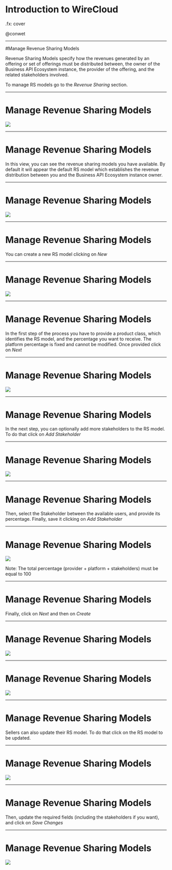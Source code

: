 # Introduction to WireCloud

.fx: cover

@conwet

---
#Manage Revenue Sharing Models

Revenue Sharing Models specify how the revenues generated by an offering or set of offerings must be distributed between, the owner of the Business API Ecosystem instance, the provider of the offering, and the related stakeholders involved.

To manage RS models go to the *Revenue Sharing* section.

---
# Manage Revenue Sharing Models

![](./images/user/revenue1.png  )

---
# Manage Revenue Sharing Models

In this view, you can see the revenue sharing models you have available. By default it will appear the default RS model which establishes the revenue distribution between you and the Business API Ecosystem instance owner.

---
# Manage Revenue Sharing Models

![](./images/user/revenue2.png  )

---
# Manage Revenue Sharing Models

You can create a new RS model clicking on *New*

---
# Manage Revenue Sharing Models

![](./images/user/revenue3.png  )

---
# Manage Revenue Sharing Models

In the first step of the process you have to provide a product class, which identifies the RS model, and the percentage you want to receive. The platform percentage is fixed and cannot be modified. Once provided click on *Next*

---
# Manage Revenue Sharing Models

![](./images/user/revenue4.png  )

---
# Manage Revenue Sharing Models

In the next step, you can optionally add more stakeholders to the RS model. To do that click on *Add Stakeholder*

---
# Manage Revenue Sharing Models

![](./images/user/revenue5.png  )

---
# Manage Revenue Sharing Models

Then, select the Stakeholder between the available users, and provide its percentage. Finally, save it clicking on *Add Stakeholder*

---
# Manage Revenue Sharing Models

![](./images/user/revenue6.png  )

Note: The total percentage (provider + platform + stakeholders) must be equal to 100

---
# Manage Revenue Sharing Models

Finally, click on *Next* and then on *Create*

---
# Manage Revenue Sharing Models

![](./images/user/revenue7.png  )

---
# Manage Revenue Sharing Models

![](./images/user/revenue8.png  )

---
# Manage Revenue Sharing Models

Sellers can also update their RS model. To do that click on the RS model to be updated.

---
# Manage Revenue Sharing Models

![](./images/user/revenue9.png  )

---
# Manage Revenue Sharing Models

Then, update the required fields (including the stakeholders if you want), and click on *Save Changes*

---
# Manage Revenue Sharing Models

![](./images/user/revenue10.png  )

